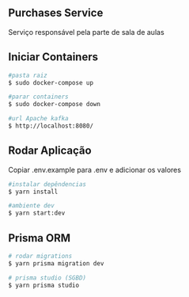 ## Purchases Service

Serviço responsável pela parte de sala de aulas
## Iniciar Containers

```bash
#pasta raiz
$ sudo docker-compose up

#parar containers
$ sudo docker-compose down

#url Apache kafka
$ http://localhost:8080/
```

## Rodar Aplicação

Copiar .env.example para .env e adicionar os valores

```bash
#instalar depêndencias
$ yarn install

#ambiente dev
$ yarn start:dev
```

## Prisma ORM

```bash
# rodar migrations
$ yarn prisma migration dev

# prisma studio (SGBD)
$ yarn prisma studio
```